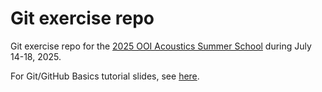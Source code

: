 # Git exercise repo

Git exercise repo for the [2025 OOI Acoustics Summer School](https://ooifb.org/2025-ooifb-acoustics-summer-school/) during July 14-18, 2025.

For Git/GitHub Basics tutorial slides, see [here](https://docs.google.com/presentation/d/1jxycj8x5GGhQ62BKbI4g_MHks_e1b4WJG1LQCg5KYF8/edit?usp=sharing).
